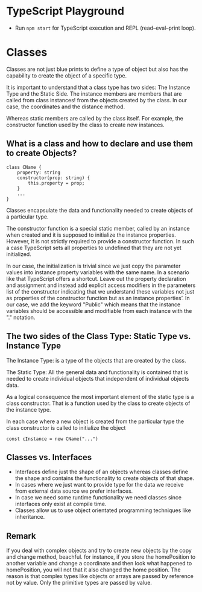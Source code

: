 # TypeScript Playground

* Run `npm start` for TypeScript execution and REPL (read–eval–print loop).

# Classes

Classes are not just blue prints to define a type of object but also has the capability to create the object of a specific type.

It is important to understand that a class type has two sides: The Instance Type and the Static Side. The instance members are members that are called from class instances! from the objects created by the class. In our case, the coordinates and the distance method.

Whereas static members are called by the class itself. For example, the constructor function used by the class to create new instances.

## What is a class and how to declare and use them to create Objects?

    class CName {
        property: string
        constructor(prop: string) {
            this.property = prop;
        }
        ...
    }

Classes encapsulate the data and functionality needed to create objects of a particular type.

The constructor function is a special static member, called by an instance when created and it is supposed to initialize the instance properties. However, it is not strictly required to provide a constructor function. In such a case TypeScript sets all properties to undefined that they are not yet initialized.

In our case, the initialization is trivial since we just copy the parameter values into instance property variables with the same name. In a scenario like that TypeScript offers a shortcut. Leave out the property declaration and assignment and instead add explicit access modifiers in the parameters list of the constructor indicating that we understand these variables not just as properties of the constructor function but as an instance properties’. In our case, we add the keyword "Public" which means that the instance variables should be accessible and modifiable from each instance with the "." notation.

## The two sides of the Class Type: Static Type vs. Instance Type

The Instance Type: is a type of the objects that are created by the class.

The Static Type: All the general data and functionality is contained that is needed to create individual objects that independent of individual objects data.

As a logical consequence the most important element of the static type is a class constructor. That is a function used by the class to create objects of the instance type.

In each case where a new object is created from the particular type the class constructor is called to initialize the object  

    const cInstance = new CName("...")

## Classes vs. Interfaces

* Interfaces define just the shape of an objects whereas classes define the shape and contains the functionality to create objects of that shape.
* In cases where we just want to provide type for the data we receive from external data source we prefer interfaces.
* In case we need some runtime functionality we need classes since interfaces only exist at compile time.
* Classes allow us to use object orientated programming techniques like inheritance.

## Remark
If you deal with complex objects and try to create new objects by the copy and change method, beachful. for instance, if you store the homePosition to another variable and change a coordinate and then look what happened to homePosition, you will not that it also changed the home position. The reason is that complex types like objects or arrays are passed by reference not by value. Only the primitive types are passed by value.